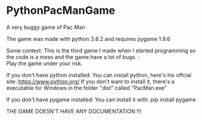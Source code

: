 # PythonPacManGame
A very buggy game of Pac Man

The game was made with python 3.8.2 and requires pygame 1.9.6

Some context:
  This is the third game I made when I started programming so the code is a mess and the game have a lot of bugs. :\
  Play the game under your risk.

If you don't have python installed:
  You can install python, here's his offcial site: https://www.python.org/
  If you don't want to install it, there's a executable for Windows in the folder "dist" called "PacMan.exe"

If you don't have pygame installed:
  You can install it with:
    pip install pygame
    
THE GAME DOESN'T HAVE ANY DOCUMENTATION !!!
